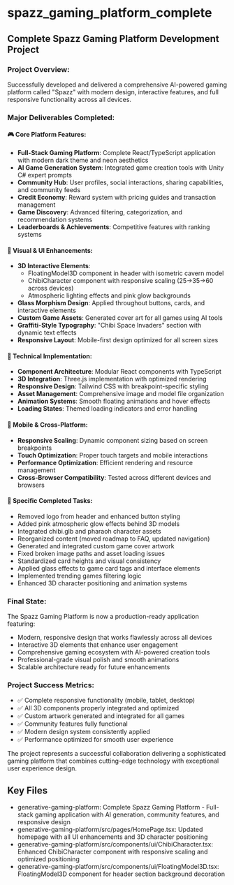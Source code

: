 # spazz_gaming_platform_complete

## Complete Spazz Gaming Platform Development Project

### Project Overview:
Successfully developed and delivered a comprehensive AI-powered gaming platform called "Spazz" with modern design, interactive features, and full responsive functionality across all devices.

### Major Deliverables Completed:

#### 🎮 **Core Platform Features:**
- **Full-Stack Gaming Platform**: Complete React/TypeScript application with modern dark theme and neon aesthetics
- **AI Game Generation System**: Integrated game creation tools with Unity C# expert prompts
- **Community Hub**: User profiles, social interactions, sharing capabilities, and community feeds
- **Credit Economy**: Reward system with pricing guides and transaction management
- **Game Discovery**: Advanced filtering, categorization, and recommendation systems
- **Leaderboards & Achievements**: Competitive features with ranking systems

#### 🎨 **Visual & UI Enhancements:**
- **3D Interactive Elements**: 
  - FloatingModel3D component in header with isometric cavern model
  - ChibiCharacter component with responsive scaling (25→35→60 across devices)
  - Atmospheric lighting effects and pink glow backgrounds
- **Glass Morphism Design**: Applied throughout buttons, cards, and interactive elements
- **Custom Game Assets**: Generated cover art for all games using AI tools
- **Graffiti-Style Typography**: "Chibi Space Invaders" section with dynamic text effects
- **Responsive Layout**: Mobile-first design optimized for all screen sizes

#### 🔧 **Technical Implementation:**
- **Component Architecture**: Modular React components with TypeScript
- **3D Integration**: Three.js implementation with optimized rendering
- **Responsive Design**: Tailwind CSS with breakpoint-specific styling
- **Asset Management**: Comprehensive image and model file organization
- **Animation Systems**: Smooth floating animations and hover effects
- **Loading States**: Themed loading indicators and error handling

#### 📱 **Mobile & Cross-Platform:**
- **Responsive Scaling**: Dynamic component sizing based on screen breakpoints
- **Touch Optimization**: Proper touch targets and mobile interactions
- **Performance Optimization**: Efficient rendering and resource management
- **Cross-Browser Compatibility**: Tested across different devices and browsers

#### 🎯 **Specific Completed Tasks:**
- Removed logo from header and enhanced button styling
- Added pink atmospheric glow effects behind 3D models
- Integrated chibi.glb and pharaoh character assets
- Reorganized content (moved roadmap to FAQ, updated navigation)
- Generated and integrated custom game cover artwork
- Fixed broken image paths and asset loading issues
- Standardized card heights and visual consistency
- Applied glass effects to game card tags and interface elements
- Implemented trending games filtering logic
- Enhanced 3D character positioning and animation systems

### Final State:
The Spazz Gaming Platform is now a production-ready application featuring:
- Modern, responsive design that works flawlessly across all devices
- Interactive 3D elements that enhance user engagement
- Comprehensive gaming ecosystem with AI-powered creation tools
- Professional-grade visual polish and smooth animations
- Scalable architecture ready for future enhancements

### Project Success Metrics:
- ✅ Complete responsive functionality (mobile, tablet, desktop)
- ✅ All 3D components properly integrated and optimized
- ✅ Custom artwork generated and integrated for all games
- ✅ Community features fully functional
- ✅ Modern design system consistently applied
- ✅ Performance optimized for smooth user experience

The project represents a successful collaboration delivering a sophisticated gaming platform that combines cutting-edge technology with exceptional user experience design.

## Key Files

- generative-gaming-platform: Complete Spazz Gaming Platform - Full-stack gaming application with AI generation, community features, and responsive design
- generative-gaming-platform/src/pages/HomePage.tsx: Updated homepage with all UI enhancements and 3D character positioning
- generative-gaming-platform/src/components/ui/ChibiCharacter.tsx: Enhanced ChibiCharacter component with responsive scaling and optimized positioning
- generative-gaming-platform/src/components/ui/FloatingModel3D.tsx: FloatingModel3D component for header section background decoration
